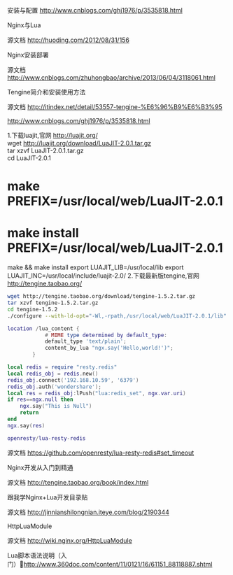 安装与配置
http://www.cnblogs.com/ghj1976/p/3535818.html

Nginx与Lua

源文档 <http://huoding.com/2012/08/31/156> 


Nginx安装部署

源文档 <http://www.cnblogs.com/zhuhongbao/archive/2013/06/04/3118061.html> 

Tengine简介和安装使用方法

源文档 <http://itindex.net/detail/53557-tengine-%E6%96%B9%E6%B3%95> 

http://www.cnblogs.com/ghj1976/p/3535818.html

1.下载luajit,官网 http://luajit.org/   
    wget http://luajit.org/download/LuaJIT-2.0.1.tar.gz   
    tar xzvf LuaJIT-2.0.1.tar.gz   
    cd LuaJIT-2.0.1   
#      make PREFIX=/usr/local/web/LuaJIT-2.0.1   
#      make install PREFIX=/usr/local/web/LuaJIT-2.0.1   
make && make install
export LUAJIT_LIB=/usr/local/lib
export LUAJIT_INC=/usr/local/include/luajit-2.0/
2.下载最新版tengine,官网 http://tengine.taobao.org/   
```sh
wget http://tengine.taobao.org/download/tengine-1.5.2.tar.gz   
tar xzvf tengine-1.5.2.tar.gz   
cd tengine-1.5.2   
./configure --with-ld-opt="-Wl,-rpath,/usr/local/web/LuaJIT-2.0.1/lib" --prefix=/usr/local/web/tengine-1.5.2 --with-http_lua_module --with-luajit-inc=/usr/local/web/LuaJIT-2.0.1/include/luajit-2.0 --with-luajit-lib=/usr/local/web/LuaJIT-2.0.1/lib   
```

```lua
location /lua_content {
            # MIME type determined by default_type:
            default_type 'text/plain';
            content_by_lua "ngx.say('Hello,world!')";
        }

local redis = require "resty.redis"
local redis_obj = redis.new()
redis_obj.connect('192.168.10.59', '6379')
redis_obj.auth('wondershare');
local res = redis_obj:lPush("lua:redis_set", ngx.var.uri)
if res==ngx.null then
    ngx.say("This is Null")
    return
end
ngx.say(res)        

openresty/lua-resty-redis
```
源文档 <https://github.com/openresty/lua-resty-redis#set_timeout> 



Nginx开发从入门到精通

源文档 <http://tengine.taobao.org/book/index.html> 

跟我学Nginx+Lua开发目录贴

源文档 <http://jinnianshilongnian.iteye.com/blog/2190344> 

HttpLuaModule

源文档 <http://wiki.nginx.org/HttpLuaModule> 

Lua脚本语法说明（入门）http://www.360doc.com/content/11/0121/16/61151_88118887.shtml                                   

